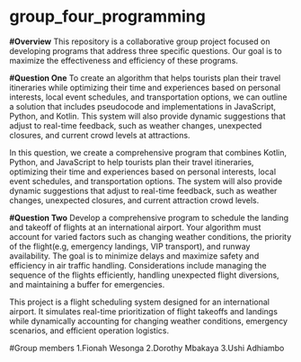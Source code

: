 # group_four_programming
**#Overview**
This repository is a collaborative group project focused on developing programs that address three specific questions. Our goal is to maximize the effectiveness and efficiency of these programs.

**#Question One**
To create an algorithm that helps tourists plan their travel itineraries while optimizing their time and experiences based on personal interests, local event schedules, and transportation options, we can outline a solution that includes pseudocode and implementations in JavaScript, Python, and Kotlin. This system will also provide dynamic suggestions that adjust to real-time feedback, such as weather changes, unexpected closures, and current crowd levels at attractions.

In this question, we create a comprehensive program that combines Kotlin, Python, and JavaScript to help tourists plan their travel itineraries, optimizing their time and experiences based on personal interests, local event schedules, and transportation options. The system will also provide dynamic suggestions that adjust to real-time feedback, such as weather changes, unexpected closures, and current attraction crowd levels.

**#Question Two**
Develop a comprehensive program to schedule the landing and takeoff of flights at an international airport. Your algorithm must account for varied factors such as changing weather conditions, the priority of the flight(e.g, emergency landings, VIP transport), and runway availability. The goal is  to minimize delays and maximize safety and efficiency in air traffic handling. Considerations include managing the sequence of the  flights efficiently, handling unexpected flight diversions, and maintaining a buffer for emergencies.

This project is a flight scheduling system designed for an international airport. It simulates real-time prioritization of flight takeoffs and landings while dynamically accounting for changing weather conditions, emergency scenarios, and efficient operation logistics.


#Group members
1.Fionah Wesonga
2.Dorothy Mbakaya
3.Ushi Adhiambo
